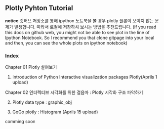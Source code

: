 ## Plotly Pyhton Tutorial
**notice**
깃허브 저장소를 통해 ipython 노트북을 볼 경우 plotly 플롯이 보이지 않는 문제가 발생합니다. 따라서 로컬에 저장하셔 보시는 방법을 추천드립니다. 
(If you read this docs on github web, you might not be able to see plot in the line of Ipython Notebook. 
So I recommend you that clone gitpage into your local and then, you can see the whole plots on ipython notebook)

### Index 
Chapter 01 Plotly 살펴보기

1. Introduction of Python Interactive visualization packages Plotly(Aprils 1 upload)

Chapter 02 인터렉티브 시각화를 위한 걸음마 : Plotly 시각화 구조 파악하기

2. Plotly data type : graphic_obj

3. GoGo plotly : Histogram (Aprils 15 upload)

comming soon
